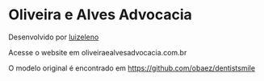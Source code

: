 # Oliveira e Alves Advocacia

Desenvolvido por [luizeleno](https://github.com/luizeleno)

Acesse o website em oliveiraealvesadvocacia.com.br

O modelo original é encontrado em https://github.com/obaez/dentistsmile
